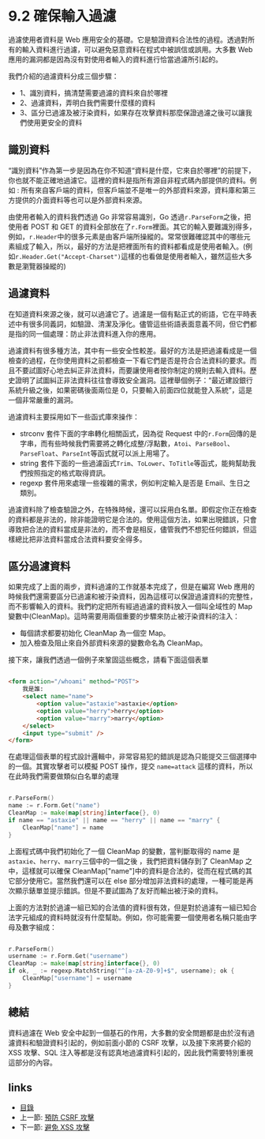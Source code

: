 # 9.2 確保輸入過濾
過濾使用者資料是 Web 應用安全的基礎。它是驗證資料合法性的過程。透過對所有的輸入資料進行過濾，可以避免惡意資料在程式中被誤信或誤用。大多數 Web 應用的漏洞都是因為沒有對使用者輸入的資料進行恰當過濾所引起的。

我們介紹的過濾資料分成三個步驟：

- 1、識別資料，搞清楚需要過濾的資料來自於哪裡
- 2、過濾資料，弄明白我們需要什麼樣的資料
- 3、區分已過濾及被汙染資料，如果存在攻擊資料那麼保證過濾之後可以讓我們使用更安全的資料

## 識別資料
“識別資料”作為第一步是因為在你不知道“資料是什麼，它來自於哪裡”的前提下，你也就不能正確地過濾它。這裡的資料是指所有源自非程式碼內部提供的資料。例如 : 所有來自客戶端的資料，但客戶端並不是唯一的外部資料來源，資料庫和第三方提供的介面資料等也可以是外部資料來源。

由使用者輸入的資料我們透過 Go 非常容易識別，Go 透過`r.ParseForm`之後，把使用者 POST 和 GET 的資料全部放在了`r.Form`裡面。其它的輸入要難識別得多，例如，`r.Header`中的很多元素是由客戶端所操縱的。常常很難確認其中的哪些元素組成了輸入，所以，最好的方法是把裡面所有的資料都看成是使用者輸入。(例如`r.Header.Get("Accept-Charset")`這樣的也看做是使用者輸入，雖然這些大多數是瀏覽器操縱的)

## 過濾資料
在知道資料來源之後，就可以過濾它了。過濾是一個有點正式的術語，它在平時表述中有很多同義詞，如驗證、清潔及淨化。儘管這些術語表面意義不同，但它們都是指的同一個處理：防止非法資料進入你的應用。

過濾資料有很多種方法，其中有一些安全性較差。最好的方法是把過濾看成是一個檢查的過程，在你使用資料之前都檢查一下看它們是否是符合合法資料的要求。而且不要試圖好心地去糾正非法資料，而要讓使用者按你制定的規則去輸入資料。歷史證明了試圖糾正非法資料往往會導致安全漏洞。這裡舉個例子：“最近建設銀行系統升級之後，如果密碼後面兩位是 0，只要輸入前面四位就能登入系統”，這是一個非常嚴重的漏洞。

過濾資料主要採用如下一些函式庫來操作：

- strconv 套件下面的字串轉化相關函式，因為從 Request 中的`r.Form`回傳的是字串，而有些時候我們需要將之轉化成整/浮點數，`Atoi`、`ParseBool`、`ParseFloat`、`ParseInt`等函式就可以派上用場了。
- string 套件下面的一些過濾函式`Trim`、`ToLower`、`ToTitle`等函式，能夠幫助我們按照指定的格式取得資訊。
- regexp 套件用來處理一些複雜的需求，例如判定輸入是否是 Email、生日之類別。

過濾資料除了檢查驗證之外，在特殊時候，還可以採用白名單。即假定你正在檢查的資料都是非法的，除非能證明它是合法的。使用這個方法，如果出現錯誤，只會導致把合法的資料當成是非法的，而不會是相反，儘管我們不想犯任何錯誤，但這樣總比把非法資料當成合法資料要安全得多。

## 區分過濾資料
如果完成了上面的兩步，資料過濾的工作就基本完成了，但是在編寫 Web 應用的時候我們還需要區分已過濾和被汙染資料，因為這樣可以保證過濾資料的完整性，而不影響輸入的資料。我們約定把所有經過過濾的資料放入一個叫全域性的 Map 變數中(CleanMap)。這時需要用兩個重要的步驟來防止被汙染資料的注入：
- 每個請求都要初始化 CleanMap 為一個空 Map。
- 加入檢查及阻止來自外部資料來源的變數命名為 CleanMap。

接下來，讓我們透過一個例子來鞏固這些概念，請看下面這個表單
```html

<form action="/whoami" method="POST">
	我是誰:
	<select name="name">
		<option value="astaxie">astaxie</option>
		<option value="herry">herry</option>
		<option value="marry">marry</option>
	</select>
	<input type="submit" />
</form>

```
在處理這個表單的程式設計邏輯中，非常容易犯的錯誤是認為只能提交三個選擇中的一個。其實攻擊者可以模擬 POST 操作，提交 `name=attack` 這樣的資料，所以在此時我們需要做類似白名單的處理
```Go

r.ParseForm()
name := r.Form.Get("name")
CleanMap := make(map[string]interface{}, 0)
if name == "astaxie" || name == "herry" || name == "marry" {
	CleanMap["name"] = name
}

```
上面程式碼中我們初始化了一個 CleanMap 的變數，當判斷取得的 name 是`astaxie`、`herry`、`marry`三個中的一個之後
，我們把資料儲存到了 CleanMap 之中，這樣就可以確保 CleanMap["name"]中的資料是合法的，從而在程式碼的其它部分使用它。當然我們還可以在 else 部分增加非法資料的處理，一種可能是再次顯示錶單並提示錯誤。但是不要試圖為了友好而輸出被汙染的資料。

上面的方法對於過濾一組已知的合法值的資料很有效，但是對於過濾有一組已知合法字元組成的資料時就沒有什麼幫助。例如，你可能需要一個使用者名稱只能由字母及數字組成：
```Go

r.ParseForm()
username := r.Form.Get("username")
CleanMap := make(map[string]interface{}, 0)
if ok, _ := regexp.MatchString("^[a-zA-Z0-9]+$", username); ok {
	CleanMap["username"] = username
}

```
## 總結
資料過濾在 Web 安全中起到一個基石的作用，大多數的安全問題都是由於沒有過濾資料和驗證資料引起的，例如前面小節的 CSRF 攻擊，以及接下來將要介紹的 XSS 攻擊、SQL 注入等都是沒有認真地過濾資料引起的，因此我們需要特別重視這部分的內容。

## links
   * [目錄](<preface.md>)
   * 上一節: [預防 CSRF 攻擊](<09.1.md>)
   * 下一節: [避免 XSS 攻擊](<09.3.md>)
